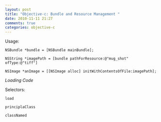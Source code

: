```yaml
---
layout: post
title: "Objective-c: Bundle and Resource Management "
date: 2010-11-11 21:27
comments: true
categories: objective-c 
---
```


Usage:


``NSBundle *bundle = [NSBundle mainBundle];``


``NSString *imagePath = [bundle pathForResource:@"mug_shot" ofType:@"tiff"]``


``NSImage *anImage = [[NSImage alloc] initWithContentsOfFile:imagePath];``


*Loading Code*


Selectors:


``load``


``principlaClass``


``classNamed``

